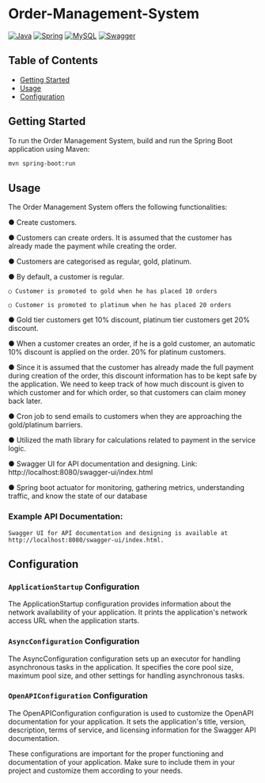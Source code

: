 # Order-Management-System

[![Java](https://img.shields.io/badge/java-%23ED8B00.svg?style=for-the-badge&logo=java&logoColor=white)](https://www.java.com/)
[![Spring](https://img.shields.io/badge/spring-%236DB33F.svg?style=for-the-badge&logo=spring&logoColor=white)](https://spring.io/)
[![MySQL](https://img.shields.io/badge/mysql-%2300f.svg?style=for-the-badge&logo=mysql&logoColor=white)](https://www.mysql.com/)
[![Swagger](https://img.shields.io/badge/-Swagger-%23Clojure?style=for-the-badge&logo=swagger&logoColor=white)](https://swagger.io/)

## Table of Contents
- [Getting Started](#getting-started)
- [Usage](#usage)
- [Configuration](#configuration)

## Getting Started
To run the Order Management System, build and run the Spring Boot application using Maven:
```sh
mvn spring-boot:run
```

## Usage
The Order Management System offers the following functionalities:

  ● Create customers.

  ● Customers can create orders. It is assumed that the customer has already made the payment while creating the order.

  ● Customers are categorised as regular, gold, platinum.

  ● By default, a customer is regular.
  
    ○ Customer is promoted to gold when he has placed 10 orders
    
    ○ Customer is promoted to platinum when he has placed 20 orders

  ● Gold tier customers get 10% discount, platinum tier customers get 20% discount.

  ● When a customer creates an order, if he is a gold customer, an automatic 10% discount is applied on the order. 20% for platinum customers.

  ● Since it is assumed that the customer has already made the full payment during creation of the order, this discount information has to be     kept safe by the application. We need to keep track of how much discount is given to which customer and for which order, so that customers      can claim money back later.

  ● Cron job to send emails to customers when they are approaching the gold/platinum barriers.
  
  ● Utilized the math library for calculations related to payment in the service logic. 

  ● Swagger UI for  API documentation and designing. Link: http://localhost:8080/swagger-ui/index.html
  
  ● Spring boot actuator for monitoring, gathering metrics, understanding traffic, and know the state of our database
 
### Example API Documentation:

    Swagger UI for API documentation and designing is available at http://localhost:8080/swagger-ui/index.html.

## Configuration
### `ApplicationStartup` Configuration

The ApplicationStartup configuration provides information about the network availability of your application. It prints the application's network access URL when the application starts.

### `AsyncConfiguration` Configuration

The AsyncConfiguration configuration sets up an executor for handling asynchronous tasks in the application. It specifies the core pool size, maximum pool size, and other settings for handling asynchronous tasks.

### `OpenAPIConfiguration` Configuration

The OpenAPIConfiguration configuration is used to customize the OpenAPI documentation for your application. It sets the application's title, version, description, terms of service, and licensing information for the Swagger API documentation.

These configurations are important for the proper functioning and documentation of your application. Make sure to include them in your project and customize them according to your needs.
